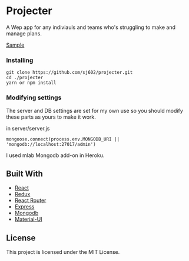 # Projecter

A Wep app for any indiviauls and teams who's struggling to make and manage plans.

[Sample](https://snokl-projecter.herokuapp.com/)

### Installing


```
git clone https://github.com/sj602/projecter.git
cd ./projecter
yarn or npm install
```

### Modifying settings

The server and DB settings are set for my own use so you should modify these parts as yours to make it work.

in server/server.js
```
mongoose.connect(process.env.MONGODB_URI || 'mongodb://localhost:27017/admin')
```
I used mlab Mongodb add-on in Heroku.


## Built With

* [React](https://reactjs.org/)
* [Redux](https://redux.js.org/)
* [React Router](https://github.com/ReactTraining/react-router)
* [Express](https://expressjs.com/ko/)
* [Mongodb](https://www.mongodb.com/)
* [Material-UI](https://material-ui.com/)


## License

This project is licensed under the MIT License.
